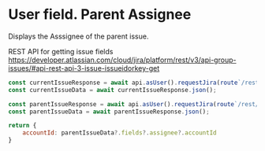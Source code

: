 # User field. Parent Assignee

Displays the Asssignee of the parent issue.

REST API for getting issue fields https://developer.atlassian.com/cloud/jira/platform/rest/v3/api-group-issues/#api-rest-api-3-issue-issueidorkey-get

```javascript
const currentIssueResponse = await api.asUser().requestJira(route`/rest/api/3/issue/${payload.issue.id}?fields=parent`);
const currentIssueData = await currentIssueResponse.json();

const parentIssueResponse = await api.asUser().requestJira(route`/rest/api/3/issue/${currentIssueData?.fields?.parent?.id}?fields=assignee`);
const parentIssueData = await parentIssueResponse.json();

return {
    accountId: parentIssueData?.fields?.assignee?.accountId
}
```